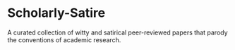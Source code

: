 # Scholarly-Satire
A curated collection of witty and satirical peer-reviewed papers that parody the conventions of academic research.

